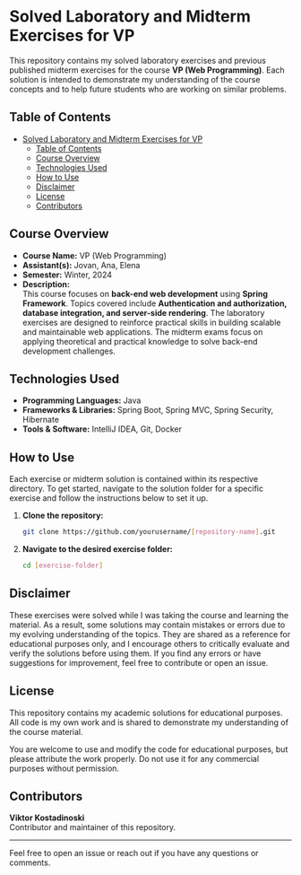 # Solved Laboratory and Midterm Exercises for VP

This repository contains my solved laboratory exercises and previous published midterm exercises for the course **VP (Web Programming)**. Each solution is intended to demonstrate my understanding of the course concepts and to help future students who are working on similar problems.

## Table of Contents

- [Solved Laboratory and Midterm Exercises for VP](#solved-laboratory-and-midterm-exercises-for-vp)
  - [Table of Contents](#table-of-contents)
  - [Course Overview](#course-overview)
  - [Technologies Used](#technologies-used)
  - [How to Use](#how-to-use)
  - [Disclaimer](#disclaimer)
  - [License](#license)
  - [Contributors](#contributors)

## Course Overview

- **Course Name:** VP (Web Programming)
- **Assistant(s):** Jovan, Ana, Elena
- **Semester:** Winter, 2024
- **Description:**  
   This course focuses on **back-end web development** using **Spring Framework**. Topics covered include **Authentication and authorization, database integration, and server-side rendering**. The laboratory exercises are designed to reinforce practical skills in building scalable and maintainable web applications. The midterm exams focus on applying theoretical and practical knowledge to solve back-end development challenges.

## Technologies Used

- **Programming Languages:** Java
- **Frameworks & Libraries:** Spring Boot, Spring MVC, Spring Security, Hibernate
- **Tools & Software:** IntelliJ IDEA, Git, Docker

## How to Use

Each exercise or midterm solution is contained within its respective directory. To get started, navigate to the solution folder for a specific exercise and follow the instructions below to set it up.

1. **Clone the repository:**
    ```bash
    git clone https://github.com/yourusername/[repository-name].git
    ```

2. **Navigate to the desired exercise folder:**
    ```bash
    cd [exercise-folder]
    ```

## Disclaimer

These exercises were solved while I was taking the course and learning the material. As a result, some solutions may contain mistakes or errors due to my evolving understanding of the topics. They are shared as a reference for educational purposes only, and I encourage others to critically evaluate and verify the solutions before using them. If you find any errors or have suggestions for improvement, feel free to contribute or open an issue.

## License

This repository contains my academic solutions for educational purposes. All code is my own work and is shared to demonstrate my understanding of the course material.

You are welcome to use and modify the code for educational purposes, but please attribute the work properly. Do not use it for any commercial purposes without permission.

## Contributors

**Viktor Kostadinoski**  
Contributor and maintainer of this repository.

---

Feel free to open an issue or reach out if you have any questions or comments.
